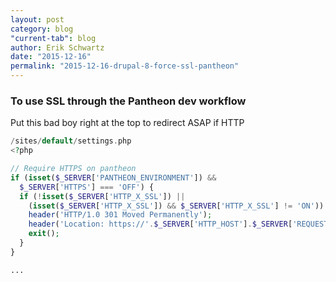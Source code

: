 ```yaml
---
layout: post
category: blog
"current-tab": blog
author: Erik Schwartz
date: "2015-12-16"
permalink: "2015-12-16-drupal-8-force-ssl-pantheon"
---
```


### To use SSL through the Pantheon dev workflow

Put this bad boy right at the top to redirect ASAP if HTTP

```php
/sites/default/settings.php
<?php

// Require HTTPS on pantheon
if (isset($_SERVER['PANTHEON_ENVIRONMENT']) &&
  $_SERVER['HTTPS'] === 'OFF') {
  if (!isset($_SERVER['HTTP_X_SSL']) ||
    (isset($_SERVER['HTTP_X_SSL']) && $_SERVER['HTTP_X_SSL'] != 'ON')) {
    header('HTTP/1.0 301 Moved Permanently');
    header('Location: https://'.$_SERVER['HTTP_HOST'].$_SERVER['REQUEST_URI']);
    exit();
  }
}

...
```
